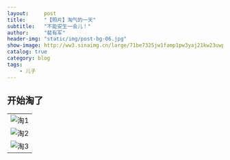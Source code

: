```yaml
---
layout:     post
title:      "【照片】淘气的一天"
subtitle:   "不能安生一会儿！"
author:     "裴有军"
header-img: "static/img/post-bg-06.jpg"
show-image: http://ww3.sinaimg.cn/large/71be7325jw1famp1pw3yaj21kw23uwpi.jpg
catalog: true
category: blog
tags:
    - 儿子
---
```


## 开始淘了

| |
| --------------------------------------------------------------------------------------------- |
| <img src="http://ww3.sinaimg.cn/large/71be7325jw1famp1pw3yaj21kw23uwpi.jpg" alt="淘1">   |
| <img src="http://ww3.sinaimg.cn/large/71be7325jw1famp23nh6jj21kw23un79.jpg" alt="淘2">   |
| <img src="http://ww1.sinaimg.cn/large/71be7325jw1famp2jziarj21kw23u7fc.jpg" alt="淘3">   |

